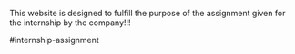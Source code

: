 This website is designed to fulfill the purpose of the assignment given for the internship by the company!!!

# i n t e r n s h i p - a s s i g n m e n t 
 
 
